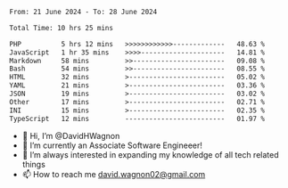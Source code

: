 <!--START_SECTION:waka-->

```txt
From: 21 June 2024 - To: 28 June 2024

Total Time: 10 hrs 25 mins

PHP          5 hrs 12 mins   >>>>>>>>>>>>-------------   48.63 %
JavaScript   1 hr 35 mins    >>>>---------------------   14.81 %
Markdown     58 mins         >>-----------------------   09.08 %
Bash         54 mins         >>-----------------------   08.55 %
HTML         32 mins         >------------------------   05.02 %
YAML         21 mins         >------------------------   03.36 %
JSON         19 mins         >------------------------   03.02 %
Other        17 mins         >------------------------   02.71 %
INI          15 mins         >------------------------   02.35 %
TypeScript   12 mins         -------------------------   01.97 %
```

<!--END_SECTION:waka-->

- 👋 Hi, I’m @DavidHWagnon
- 👀 I’m currently an Associate Software Engineeer!
- 🌱 I’m always interested in expanding my knowledge of all tech related things
- 📫 How to reach me david.wagnon02@gmail.com

<!---
DavidHWagnon/DavidHWagnon is a ✨ special ✨ repository because its `README.md` (this file) appears on your GitHub profile.
You can click the Preview link to take a look at your changes.
--->
